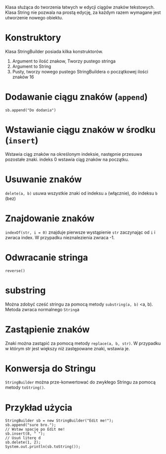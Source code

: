 Klasa służąca do tworzenia łatwych w edycji ciągów znaków tekstowych. Klasa String nie pozwala na prostą edycję, za każdym razem wymagane jest utworzenie nowego obiektu.
# Konstruktory
Klasa StringBuilder posiada kilka konstruktorów.
1. Argument to ilość znakow, Tworzy pustego stringa
2. Argument to String
3. Pusty, tworzy nowego pustego StringBuildera o początkowej ilości znaków 16
# Dodawanie ciągu znaków (`append`)
`sb.append("Do dodania")`
# Wstawianie ciągu znaków w środku (`insert`)
Wstawia ciąg znaków na określonym indeksie, następnie przesuwa pozostałe znaki.
indeks 0 wstawia ciąg znaków na początku.
# Usuwanie znaków
`delete(a, b)` usuwa wszystkie znaki od indeksu `a` (włącznie), do indeksu `b` (bez)
# Znajdowanie znaków
`indexOf(str, i = 0)` znajduje pierwsze wystąpienie `str` zaczynając od `i` i zwraca index. W przypadku nieznalezienia zwraca -1.
# Odwracanie stringa
`reverse()`
# substring
Można zdobyć cześć stringu za pomocą metody `substring(a, b)` <a, b).
Metoda zwraca normalnego `String`a
# Zastąpienie znaków
Znaki można zastąpić za pomocą metody `replace(a, b, str)`. W przypadku w którym str jest większy niż zastępowane znaki, wstawia je.
# Konwersja do Stringu
`StringBuilder` można prze-konwertować do zwykłego Stringu za pomocą metody `toString()`. 

# Przykład użycia
```
StringBuilder sb = new StringBuilder("Edit me!");
sb.append("sure bro.");
// Wstaw spację po Edit me!
sb.insert(8, " ");
// Usuń literę d
sb.delete(1, 2);
System.out.println(sb.toString());

```